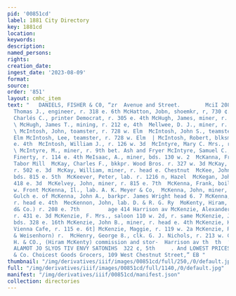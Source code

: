 ```yaml
---
pid: '00851cd'
label: 1881 City Directory
key: 1881cd
location: 
keywords: 
description: 
named_persons: 
rights: 
creation_date: 
ingest_date: '2023-08-09'
format: 
source: 
order: '851'
layout: cmhc_item
text: "   DANIELS, FISHER & C0, “zr  Avenue and Street.        MciI 208 M  ok     McHale,
  Thomas J., engineer, r. 318 e. 6th McHatton, Jobn, shoemkr, r, 730 ¢. 6th  McHugh,
  Charlés C., printer Democrat, r. 305 e. 4th McHugh, James, miner, r. head e. 3d
  \ McHugh, James T., mining, r. 212 e, 4th  Mellwee, D. J., miner, r. 409 e. 7th
  \ McIntosh, John, toamster, r. 728 w. Elm  McIntosh, John S., teamster, r. 728 w.
  Elm McIntosh, Lee, teamster, r. 728 w. Elm  | McIntosh, Robert, blksmith, r. 400
  e. 4th  McIntosh, William J., r. 126 w. 3d  McIntyre, Mary C. Mrs., r. 301 e. 4th
  \ McIntyre, M., miner, r. 9th bet. Ash and Fryer McIntyre, Samuel C., clk. Peter
  Finerty, r. 114 e. 4th MeIsaac, A., miner, bds. 130 w. 2  McKanna, Frank, machinist
  Tabor Mill  McKay, Charles F., bkkpr. Wood Bros. r. 327 w. 3d McKay, Norman, miner,
  r. 502 e. 3d  McKay, William, miner, r. head e. Chestnut  McKee, John, mine supt.
  bds. 815 e. 5th  McKeever, Peter, lab. r. 1216 n, Hazel  McKegan, John, miner, bds.
  418 e. 3d  McKelvey, John, miner, r. 815 e. 7th  McKenna, Frank, boilermkr, r. 217
  w. Front McKenna, Il., lab. A. K. Meyer & Co,  McKenna, John, miner, bds. California
  Gulch e. of McKenna, John A., barkpr. James Wright head 6. 7 McKenna, M. P., miner,
  r. head e. 4th  MecKennon, John, lab. D. & R. G. Ry  MoKenty, Hiram, (H. McKenty
  d& Co.) r. 208 e. 7th         age 414 Harrison av McKenzie, Alexander, stonemason,
  r. 431 e. 3d McKenzie, F. Mrs., saloon 110 w. 2d, r. same McKenzie, James, engineer,
  bds. 328 e. 16th McKenzie, John B., miner, r. head e. 4th McKenzie, Kate Mrs., cook
  Vienna Cafe, r. 115 e. 6t] McKenzie, Maggie, r. 119 w. 2a McKenzie, Robert S., (McKenzie
  & Weisenhorn) r.  McHenry, George 8., clk. G. J. Nichols, r. 213 w. Chestnut,  McKENTY,
  H. & CO., (Hiram McKenty) commission and stor-  Harrison av th  th  ‘aaoinY owitiaw
  ALAMOT JO SLYOS TIV ENVY SATONIHS  322 ¢, 5th     . And LOWEST PRICES at MoMillen
  & Co. Choicest Goods Grocers, 109 West Chestnut Street,” EB "
thumbnail: "/img/derivatives/iiif/images/00851cd/full/250,/0/default.jpg"
full: "/img/derivatives/iiif/images/00851cd/full/1140,/0/default.jpg"
manifest: "/img/derivatives/iiif/00851cd/manifest.json"
collection: directories
---
```

